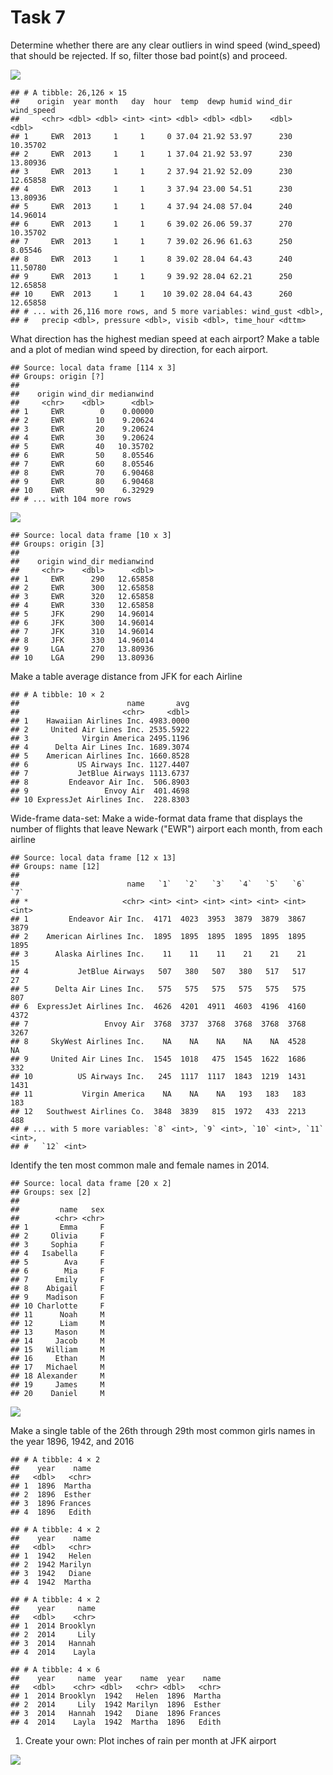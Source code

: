 Task 7
================

Determine whether there are any clear outliers in wind speed (wind\_speed) that should be rejected. If so, filter those bad point(s) and proceed.

![](task7_files/figure-markdown_github/unnamed-chunk-2-1.png)

    ## # A tibble: 26,126 × 15
    ##    origin  year month   day  hour  temp  dewp humid wind_dir wind_speed
    ##     <chr> <dbl> <dbl> <int> <int> <dbl> <dbl> <dbl>    <dbl>      <dbl>
    ## 1     EWR  2013     1     1     0 37.04 21.92 53.97      230   10.35702
    ## 2     EWR  2013     1     1     1 37.04 21.92 53.97      230   13.80936
    ## 3     EWR  2013     1     1     2 37.94 21.92 52.09      230   12.65858
    ## 4     EWR  2013     1     1     3 37.94 23.00 54.51      230   13.80936
    ## 5     EWR  2013     1     1     4 37.94 24.08 57.04      240   14.96014
    ## 6     EWR  2013     1     1     6 39.02 26.06 59.37      270   10.35702
    ## 7     EWR  2013     1     1     7 39.02 26.96 61.63      250    8.05546
    ## 8     EWR  2013     1     1     8 39.02 28.04 64.43      240   11.50780
    ## 9     EWR  2013     1     1     9 39.92 28.04 62.21      250   12.65858
    ## 10    EWR  2013     1     1    10 39.02 28.04 64.43      260   12.65858
    ## # ... with 26,116 more rows, and 5 more variables: wind_gust <dbl>,
    ## #   precip <dbl>, pressure <dbl>, visib <dbl>, time_hour <dttm>

What direction has the highest median speed at each airport? Make a table and a plot of median wind speed by direction, for each airport.

    ## Source: local data frame [114 x 3]
    ## Groups: origin [?]
    ## 
    ##    origin wind_dir medianwind
    ##     <chr>    <dbl>      <dbl>
    ## 1     EWR        0    0.00000
    ## 2     EWR       10    9.20624
    ## 3     EWR       20    9.20624
    ## 4     EWR       30    9.20624
    ## 5     EWR       40   10.35702
    ## 6     EWR       50    8.05546
    ## 7     EWR       60    8.05546
    ## 8     EWR       70    6.90468
    ## 9     EWR       80    6.90468
    ## 10    EWR       90    6.32929
    ## # ... with 104 more rows

![](task7_files/figure-markdown_github/unnamed-chunk-3-1.png)

    ## Source: local data frame [10 x 3]
    ## Groups: origin [3]
    ## 
    ##    origin wind_dir medianwind
    ##     <chr>    <dbl>      <dbl>
    ## 1     EWR      290   12.65858
    ## 2     EWR      300   12.65858
    ## 3     EWR      320   12.65858
    ## 4     EWR      330   12.65858
    ## 5     JFK      290   14.96014
    ## 6     JFK      300   14.96014
    ## 7     JFK      310   14.96014
    ## 8     JFK      330   14.96014
    ## 9     LGA      270   13.80936
    ## 10    LGA      290   13.80936

Make a table average distance from JFK for each Airline

    ## # A tibble: 10 × 2
    ##                        name       avg
    ##                       <chr>     <dbl>
    ## 1    Hawaiian Airlines Inc. 4983.0000
    ## 2     United Air Lines Inc. 2535.5922
    ## 3            Virgin America 2495.1196
    ## 4      Delta Air Lines Inc. 1689.3074
    ## 5    American Airlines Inc. 1660.8528
    ## 6           US Airways Inc. 1127.4407
    ## 7           JetBlue Airways 1113.6737
    ## 8         Endeavor Air Inc.  506.8903
    ## 9                 Envoy Air  401.4698
    ## 10 ExpressJet Airlines Inc.  228.8303

Wide-frame data-set: Make a wide-format data frame that displays the number of flights that leave Newark ("EWR") airport each month, from each airline

    ## Source: local data frame [12 x 13]
    ## Groups: name [12]
    ## 
    ##                        name   `1`   `2`   `3`   `4`   `5`   `6`   `7`
    ## *                     <chr> <int> <int> <int> <int> <int> <int> <int>
    ## 1         Endeavor Air Inc.  4171  4023  3953  3879  3879  3867  3879
    ## 2    American Airlines Inc.  1895  1895  1895  1895  1895  1895  1895
    ## 3      Alaska Airlines Inc.    11    11    11    21    21    21    15
    ## 4           JetBlue Airways   507   380   507   380   517   517    27
    ## 5      Delta Air Lines Inc.   575   575   575   575   575   575   807
    ## 6  ExpressJet Airlines Inc.  4626  4201  4911  4603  4196  4160  4372
    ## 7                 Envoy Air  3768  3737  3768  3768  3768  3768  3267
    ## 8     SkyWest Airlines Inc.    NA    NA    NA    NA    NA  4528    NA
    ## 9     United Air Lines Inc.  1545  1018   475  1545  1622  1686   332
    ## 10          US Airways Inc.   245  1117  1117  1843  1219  1431  1431
    ## 11           Virgin America    NA    NA    NA   193   183   183   183
    ## 12   Southwest Airlines Co.  3848  3839   815  1972   433  2213   488
    ## # ... with 5 more variables: `8` <int>, `9` <int>, `10` <int>, `11` <int>,
    ## #   `12` <int>

Identify the ten most common male and female names in 2014.

    ## Source: local data frame [20 x 2]
    ## Groups: sex [2]
    ## 
    ##         name   sex
    ##        <chr> <chr>
    ## 1       Emma     F
    ## 2     Olivia     F
    ## 3     Sophia     F
    ## 4   Isabella     F
    ## 5        Ava     F
    ## 6        Mia     F
    ## 7      Emily     F
    ## 8    Abigail     F
    ## 9    Madison     F
    ## 10 Charlotte     F
    ## 11      Noah     M
    ## 12      Liam     M
    ## 13     Mason     M
    ## 14     Jacob     M
    ## 15   William     M
    ## 16     Ethan     M
    ## 17   Michael     M
    ## 18 Alexander     M
    ## 19     James     M
    ## 20    Daniel     M

![](task7_files/figure-markdown_github/unnamed-chunk-6-1.png)

Make a single table of the 26th through 29th most common girls names in the year 1896, 1942, and 2016

    ## # A tibble: 4 × 2
    ##    year    name
    ##   <dbl>   <chr>
    ## 1  1896  Martha
    ## 2  1896  Esther
    ## 3  1896 Frances
    ## 4  1896   Edith

    ## # A tibble: 4 × 2
    ##    year    name
    ##   <dbl>   <chr>
    ## 1  1942   Helen
    ## 2  1942 Marilyn
    ## 3  1942   Diane
    ## 4  1942  Martha

    ## # A tibble: 4 × 2
    ##    year     name
    ##   <dbl>    <chr>
    ## 1  2014 Brooklyn
    ## 2  2014     Lily
    ## 3  2014   Hannah
    ## 4  2014    Layla

    ## # A tibble: 4 × 6
    ##    year     name  year    name  year    name
    ##   <dbl>    <chr> <dbl>   <chr> <dbl>   <chr>
    ## 1  2014 Brooklyn  1942   Helen  1896  Martha
    ## 2  2014     Lily  1942 Marilyn  1896  Esther
    ## 3  2014   Hannah  1942   Diane  1896 Frances
    ## 4  2014    Layla  1942  Martha  1896   Edith

1.  Create your own: Plot inches of rain per month at JFK airport

![](task7_files/figure-markdown_github/unnamed-chunk-8-1.png)
